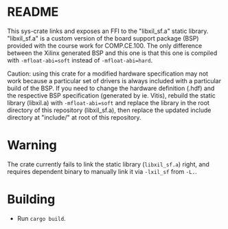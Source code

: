 # README
This sys-crate links and exposes an FFI to the "libxil_sf.a" static library. "libxil_sf.a" is a
custom version of the board support package (BSP) provided with the course work for COMP.CE.100. The
only difference between the Xilinx generated BSP and this one is that this one is compiled with
`-mfloat-abi=soft` instead of `-mfloat-abi=hard`.

Caution: using this crate for a modified hardware specification may not work because a particular
set of drivers is always included with a particular build of the BSP. If you need to change the
hardware definition (.hdf) and the respective BSP specification (generated by ie. Vitis), rebuild
the static library (libxil.a) with `-mfloat-abi=soft` and replace the library in the root directory
of this repository (libxil_sf.a), then replace the updated include directory at "include/" at root
of this repository.

# Warning
The crate currently fails to link the static library (`libxil_sf.a`) right, and requires dependent
binary to manually link it via `-lxil_sf` from `-L.`.

# Building
- Run `cargo build`.
